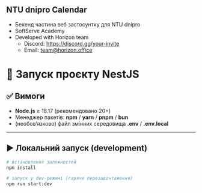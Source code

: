 ## NTU dnipro Calendar
- Бекенд частина веб застосунтку для NTU dnipro
- SoftServe Academy
- Developed with Horizon team
  - Discord: https://discord.gg/your-invite
  - Email: team@horizon.office

# 🚀 Запуск проєкту NestJS

## ✅ Вимоги
- **Node.js** ≥ 18.17 (рекомендовано 20+)
- Менеджер пакетів: **npm** / **yarn** / **pnpm** / **bun**
- (необов’язково) файл змінних середовища **.env** / **.env.local**

---

## ▶️ Локальний запуск (development)

```bash
# встановлення залежностей
npm install

# запуск у dev-режимі (гаряче перезавантаження)
npm run start:dev

